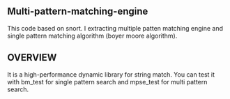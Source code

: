 Multi-pattern-matching-engine
----------

This code based on snort. I extracting multiple patten  matching engine and single pattern matching algorithm (boyer moore algorithm).


OVERVIEW
---------

It is  a high-performance  dynamic library for string match.
You can test it with bm_test for single pattern search  and mpse_test for multi pattern search.
